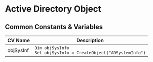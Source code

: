 # Active Directory Object

## Common Constants & Variables
| CV Name | Description |
| --- | --- |
| objSysInf | `Dim objSysInfo` <br> `Set objSysInfo = CreateObject("ADSystemInfo")` |
